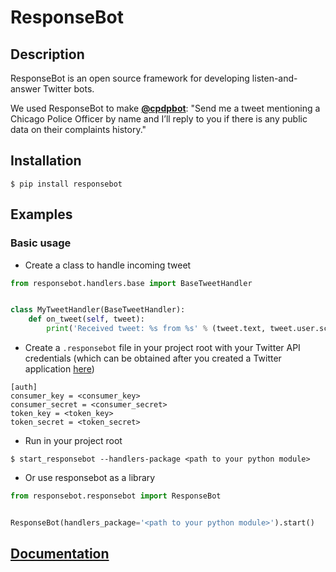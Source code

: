 # ResponseBot

## Description

ResponseBot is an open source framework for developing listen-and-answer Twitter bots.

We used ResponseBot to make __[@cpdpbot](https://twitter.com/cpdpbot)__: "Send me a tweet mentioning a Chicago Police Officer by name and I’ll reply to you if there is any public data on their complaints history."

## Installation
```
$ pip install responsebot
```

## Examples
### Basic usage
* Create a class to handle incoming tweet

```python
from responsebot.handlers.base import BaseTweetHandler


class MyTweetHandler(BaseTweetHandler):
    def on_tweet(self, tweet):
        print('Received tweet: %s from %s' % (tweet.text, tweet.user.screen_name))
```

* Create a `.responsebot` file in your project root with your Twitter API credentials (which can be obtained after you created a Twitter application [here](https://apps.twitter.com/))

```
[auth]
consumer_key = <consumer_key>
consumer_secret = <consumer_secret>
token_key = <token_key>
token_secret = <token_secret>
```

* Run in your project root

```
$ start_responsebot --handlers-package <path to your python module>
```

* Or use responsebot as a library

```python
from responsebot.responsebot import ResponseBot


ResponseBot(handlers_package='<path to your python module>').start()
```

## [Documentation](http://responsebot.readthedocs.org)
